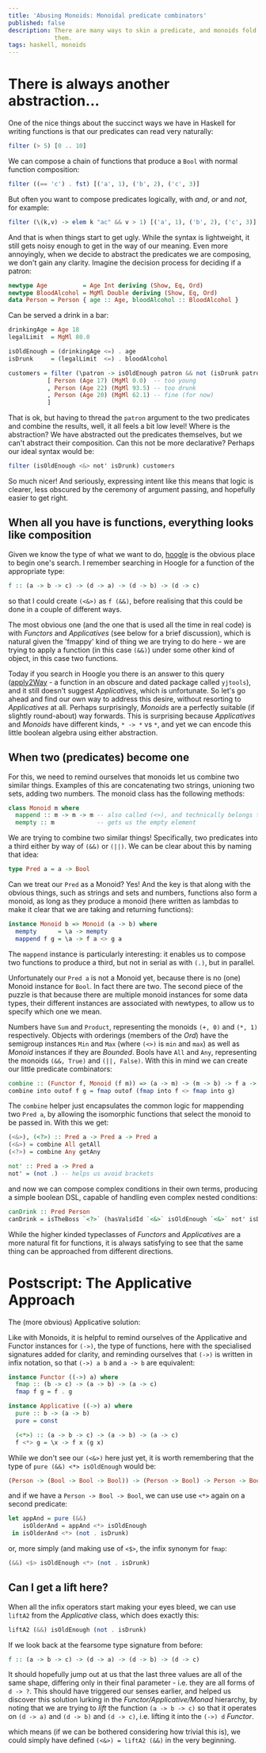 ```yaml
---
title: 'Abusing Monoids: Monoidal predicate combinators'
published: false
description: There are many ways to skin a predicate, and monoids fold into one of
             them.
tags: haskell, monoids
---
```


There is always another abstraction...
======================================

One of the nice things about the succinct ways we have in Haskell for writing
functions is that our predicates can read very naturally:

```haskell
filter (> 5) [0 .. 10]
```

We can compose a chain of functions that produce a `Bool` with normal function
composition: 

```haskell
filter ((== 'c') . fst) [('a', 1), ('b', 2), ('c', 3)]
```

But often you want to compose predicates logically, with _and_, _or_ and _not_,
for example:

```haskell
filter (\(k,v) -> elem k "ac" && v > 1) [('a', 1), ('b', 2), ('c', 3)]
```

And that is when things start to get ugly. While the syntax is lightweight, it
still gets noisy enough to get in the way of our meaning. Even more annoyingly,
when we decide to abstract the predicates we are composing, we don't gain any
clarity. Imagine the decision process for deciding if a patron:

```haskell
newtype Age          = Age Int deriving (Show, Eq, Ord)
newtype BloodAlcohol = MgMl Double deriving (Show, Eq, Ord)
data Person = Person { age :: Age, bloodAlcohol :: BloodAlcohol }
```

Can be served a drink in a bar:

```haskell
drinkingAge = Age 18
legalLimit  = MgMl 80.0

isOldEnough = (drinkingAge <=) . age
isDrunk     = (legalLimit  <=) . bloodAlcohol

customers = filter (\patron -> isOldEnough patron && not (isDrunk patron))
           [ Person (Age 17) (MgMl 0.0)  -- too young
           , Person (Age 22) (MgMl 93.5) -- too drunk
           , Person (Age 20) (MgMl 62.1) -- fine (for now)
           ]
```

That is ok, but having to thread the `patron` argument to the two predicates
and combine the results, well, it all feels a bit low level! Where is the
abstraction? We have abstracted out the predicates themselves, but we can't
abstract their composition. Can this not be more declarative? Perhaps our ideal
syntax would be:

```haskell
filter (isOldEnough <&> not' isDrunk) customers
```

So much nicer! And seriously, expressing intent like this means that logic is
clearer, less obscured by the ceremony of argument passing, and hopefully easier
to get right.

When all you have is functions, everything looks like composition
-------------------------------------------------------------------

Given we know the type of what we want to do, [hoogle][hoogle] is the obvious place to begin one's search. I remember searching in Hoogle for a
function of the appropriate type:

``` haskell
f :: (a -> b -> c) -> (d -> a) -> (d -> b) -> (d -> c)
```

so that I could create `(<&>)` as `f (&&)`, before realising
that this could be done in a couple of different ways.

The most obvious one (and the one that is used all the time in real code) is
with _Functors_ and _Applicatives_ (see below for a brief discussion), which is
natural given the 'fmappy' kind of thing we are trying to do here - we are trying to apply a function (in this case `(&&)`) under some other kind of object, in this case two functions.

Today if you search in Hoogle you there is an answer to this query
([apply2Way][apply2Way] - a function in an obscure and dated package called
`yjtools`), and it still doesn't suggest _Applicatives_, which is unfortunate.
So let's go ahead and find our own way to address this desire, without resorting
to _Applicatives_ at all. Perhaps surprisingly, _Monoids_ are a perfectly
suitable (if slightly round-about) way forwards. This is surprising because
_Applicatives_ and _Monoids_ have different kinds, `* -> *` vs `*`, and yet we
can encode this little boolean algebra using either abstraction.

When two (predicates) become one
-----------------------------------

For this, we need to remind ourselves that monoids let us combine two similar
things. Examples of this are concatenating two strings, unioning two sets,
adding two numbers. The monoid class has the following methods:

```haskell
class Monoid m where
  mappend :: m -> m -> m -- also called (<>), and technically belongs to Semigroup
  mempty :: m            -- gets us the empty element
```

We are trying to combine two similar things! Specifically, two predicates into a
third either by way of `(&&)` or `(||)`. We can be clear about this by naming
that idea:

```haskell
type Pred a = a -> Bool
```

Can we treat our `Pred` as a Monoid?  Yes! And the key is that along with the
obvious things, such as strings and sets and numbers, functions also form a
monoid, as long as they produce a monoid (here written as lambdas to make it
clear that we are taking and returning functions):

```haskell
instance Monoid b => Monoid (a -> b) where
  mempty      = \a -> mempty
  mappend f g = \a -> f a <> g a
```

The `mappend` instance is particularly interesting: it enables us to compose two
functions to produce a third, but not in serial as with `(.)`, but in parallel.

Unfortunately our `Pred a` is not a Monoid yet, because there is no (one) Monoid
instance for `Bool`. In fact there are two.  The second piece of the puzzle is
that because there are multiple monoid instances for some data types, their
different instances are associated with newtypes, to allow us to specify which
one we mean.

Numbers have `Sum` and `Product`, representing the monoids `(+, 0)` and `(*, 1)`
respectively. Objects with orderings (members of the _Ord_) have the semigroup
instances `Min` and `Max` (where `(<>)` is `min` and `max`) as well as _Monoid_
instances if they are _Bounded_. Bools have `All` and `Any`, representing the
monoids `(&&, True)` and `(||, False)`.  With this in mind we can create our
little predicate combinators:

```haskell
combine :: (Functor f, Monoid (f m)) => (a -> m) -> (m -> b) -> f a -> f a -> f b
combine into outof f g = fmap outof (fmap into f <> fmap into g)
```

The `combine` helper just encapsulates the common logic for mappending two `Pred
a`, by allowing the isomorphic functions that select the monoid to be passed in.
With this we get:

```haskell
(<&>), (<?>) :: Pred a -> Pred a -> Pred a
(<&>) = combine All getAll
(<?>) = combine Any getAny

not' :: Pred a -> Pred a
not' = (not .) -- helps us avoid brackets
```

and now we can compose complex conditions in their own terms, producing a simple
boolean DSL, capable of handling even complex nested conditions:

```haskell
canDrink :: Pred Person
canDrink = isTheBoss `<?>` (hasValidId `<&>` isOldEnough `<&>` not' isDrunk)
```

While the higher kinded typeclasses of _Functors_ and _Applicatives_ are a more
natural fit for functions, it is always satisfying to see that the same thing
can be approached from different directions.

Postscript: The Applicative Approach
===============

The (more obvious) Applicative solution:

Like with Monoids, it is helpful to remind ourselves of the Applicative and
Functor instances for `(->)`, the type of functions, here with the specialised
signatures added for clarity, and reminding ourselves that `(->)` is written in
infix notation, so that `(->) a b` and `a -> b` are equivalent:

```haskell
instance Functor ((->) a) where 
  fmap :: (b -> c) -> (a -> b) -> (a -> c)
  fmap f g = f . g

instance Applicative ((->) a) where
  pure :: b -> (a -> b)
  pure = const

  (<*>) :: (a -> b -> c) -> (a -> b) -> (a -> c)
  f <*> g = \x -> f x (g x)
```

While we don't see our `(<&>)` here just yet, it is worth remembering that the
type of `pure (&&) <*> isOldEnough` would be:

```haskell
(Person -> (Bool -> Bool -> Bool)) -> (Person -> Bool) -> Person -> Bool -> Bool
```

and if we have a `Person -> Bool -> Bool`, we can use use `<*>` again on a
second predicate:

```haskell
let appAnd = pure (&&)
    isOlderAnd = appAnd <*> isOldEnough
 in isOlderAnd <*> (not . isDrunk)
```

or, more simply (and making use of `<$>`, the infix synonym for `fmap`:

``` haskell
(&&) <$> isOldEnough <*> (not . isDrunk)
```

Can I get a lift here?
------------------------

When all the infix operators start making your eyes bleed, we can use `liftA2`
from the _Applicative_ class, which does exactly this:

``` haskell
liftA2 (&&) isOldEnough (not . isDrunk)
```

If we look back at the fearsome type signature from before:

``` haskell
f :: (a -> b -> c) -> (d -> a) -> (d -> b) -> (d -> c)
```

It should hopefully jump out at us that the last three values are all of the same
shape, differing only in their final parameter - i.e. they are all forms of
`d -> ?`. This should have triggered our senses earlier, and helped us discover
this solution lurking in the _Functor/Applicative/Monad_ hierarchy, by noting that
we are trying to _lift_ the function `(a -> b -> c)` so that it operates on
`(d -> a)` and `(d -> b)` and `(d -> c)`, i.e. lifting it into the `(->) d` _Functor_.

which means (if we can be bothered considering how trivial this is), we could
simply have defined `(<&>) = liftA2 (&&)` in the very beginning.

[hoogle]: https://hoogle.haskell.org/
[apply2Way]: https://hackage.haskell.org/package/yjtools-0.9.18/docs/Data-Function-Tools.html#v:apply2way
